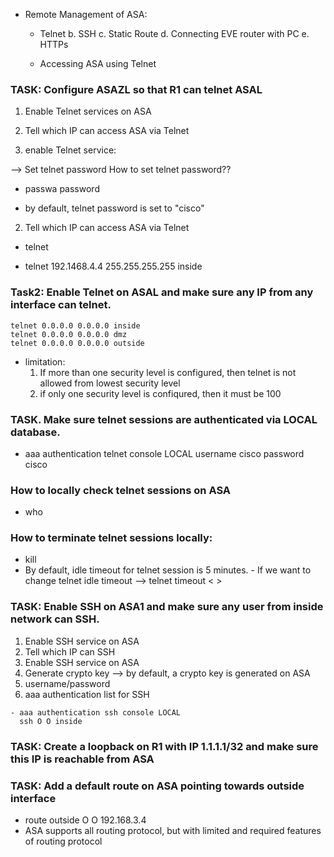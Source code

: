 - Remote Management of ASA:

  - Telnet
    b. SSH
    c. Static Route
    d. Connecting EVE router with PC
    e. HTTPs

  - Accessing ASA using Telnet

### TASK: Configure ASAZL so that R1 can telnet ASAL

1. Enable Telnet services on ASA
2. Tell which IP can access ASA via Telnet

1. enable Telnet service:

--> Set telnet password       How to set telnet password??

- passwa <telnet-pswd>
  password <telnet-pswd>

- by default, telnet password is set to "cisco"

2. Tell which IP can access ASA via Telnet

  - telnet <p> <mask> <nameif>

  - telnet 192.1468.4.4 255.255.255.255 inside

### Task2: Enable Telnet on ASAL and make sure any IP from any interface can telnet.
    telnet 0.0.0.0 0.0.0.0 inside
    telnet 0.0.0.0 0.0.0.0 dmz
    telnet 0.0.0.0 0.0.0.0 outside

- limitation:
  1. If more than one security level is configured, then telnet is not allowed from lowest security
     level
  2. if only one security level is confiqured, then it must be 100

### TASK. Make sure telnet sessions are authenticated via LOCAL database.

- aaa authentication telnet console LOCAL
  username cisco password cisco

### How to locally check telnet sessions on ASA

- who

### How to terminate telnet sessions locally:
  - kill
  - By default, idle timeout for telnet session is 5 minutes.
        -  If we want to change telnet idle timeout --> telnet timeout < >
      
### TASK: Enable SSH on ASA1  and make sure any user from inside network can SSH.

1. Enable SSH service on ASA
2. Tell which IP can SSH
3. Enable SSH service on ASA
  1. Generate crypto key --> by default, a crypto key is generated on ASA
  2.  username/password
  3. aaa authentication list for SSH

    - aaa authentication ssh console LOCAL
      ssh O O inside

### TASK: Create a loopback on R1 with IP 1.1.1.1/32 and make sure this IP is reachable from ASA

### TASK: Add a default route on ASA pointing towards outside interface

- route outside O O 192.168.3.4
- ASA supports all routing protocol, but with limited and required features of routing protocol

